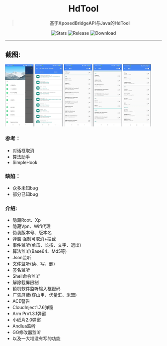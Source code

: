 <div align="center">

<h1>HdTool</h1>

> **基于XposedBridgeAPI与Java的HdTool**

![Stars](https://img.shields.io/github/stars/Xposed-Modules-Repo/com.hd.hdtool?label=stars)
![Release](https://img.shields.io/github/v/release/Xposed-Modules-Repo/com.hd.hdtool?include_prereleases)
![Download](https://img.shields.io/github/downloads/Xposed-Modules-Repo/com.hd.hdtool/total)

</div>

---
## 截图:

<div align="left">
<div>
    <img src="images/image1.png" width="18%" />
    <img src="images/image2.png" width="18%" />
    <img src="images/image3.png" width="18%" />
    <img src="images/image4.png" width="18%" />
    <img src="images/image5.png" width="18%" />
</div>
</div>

### 参考：

- 对话框取消
- 算法助手
- SimpleHook

### 缺陷：

- 众多未知bug
- 部分已知bug

### 介绍:

- 隐藏Root、Xp
- 隐藏Vpn、Wifi代理
- 伪装版本号、版本名
- 弹窗 强制可取消+拦截
- 事件监听(单击、长按、文字、退出)
- 算法监听(Base64、Md5等)
- Json监听
- 文件监听(读、写、删)
- 签名监听
- Shell命令监听
- 解除截屏限制
- 锁机软件监听输入框密码
- 广告屏蔽(穿山甲、优量汇、米盟)
- ACE警告
- CloudInject1.7.6弹窗
- Arm Pro1.3.1弹窗
- 小纸片2.0弹窗
- Andlua监听
- GG修改器监听
- 以及一大堆没有写的功能
